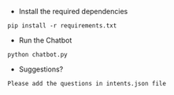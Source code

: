 * Install the required dependencies 

```
pip install -r requirements.txt 
```

* Run the Chatbot  
```
python chatbot.py
```

* Suggestions?  
```
Please add the questions in intents.json file
```
